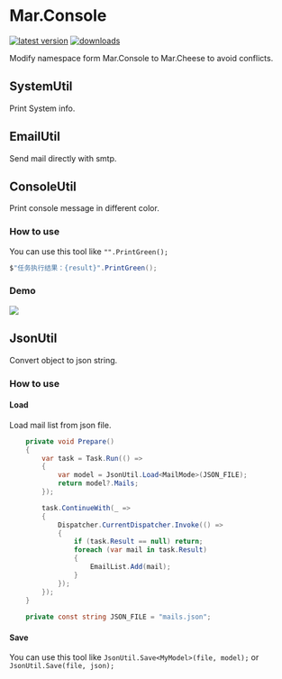 # Mar.Console

[![latest version](https://img.shields.io/nuget/v/Mar.Console)](https://www.nuget.org/packages/Mar.Console) [![downloads](https://img.shields.io/nuget/dt/Mar.Console)](https://www.nuget.org/packages/Mar.Console)

Modify namespace form Mar.Console to Mar.Cheese to avoid conflicts.

## SystemUtil

Print System info.

## EmailUtil

Send mail directly with smtp.

## ConsoleUtil

Print console message in different color.

### How to use

You can use this tool like `"".PrintGreen();`

```c#
$"任务执行结果：{result}".PrintGreen();
```

### Demo

![](https://i.imgur.com/gOyzemr.png)



## JsonUtil

Convert object to json string.

### How to use

#### Load

Load mail list from json file.

```c#
    private void Prepare()
    {
        var task = Task.Run(() =>
        {
            var model = JsonUtil.Load<MailMode>(JSON_FILE);
            return model?.Mails;
        });

        task.ContinueWith(_ =>
        {
            Dispatcher.CurrentDispatcher.Invoke(() =>
            {
                if (task.Result == null) return;
                foreach (var mail in task.Result)
                {
                    EmailList.Add(mail);
                }
            });
        });
    }
    
    private const string JSON_FILE = "mails.json";
```

#### Save

You can use this tool like `JsonUtil.Save<MyModel>(file, model);` or `JsonUtil.Save(file, json);`